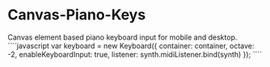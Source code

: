 # Canvas-Piano-Keys
Canvas element based piano keyboard input for mobile and desktop.
´´´´javascript
var keyboard = new Keyboard({
	container: container,
	octave: -2,
	enableKeyboardInput: true,
	listener: synth.midiListener.bind(synth)
});
´´´´
